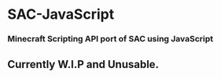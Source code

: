 # SAC-JavaScript
### Minecraft Scripting API port of SAC using JavaScript
## Currently W.I.P and Unusable.
